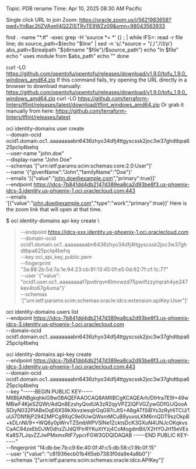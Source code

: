 Topic: PDB rename
Time: Apr 10, 2025 08:30 AM Pacific 

Single click URL to join Zoom: https://oracle.zoom.us/j/5621983658?pwd=YnBac2tiZVAxell4Q2ZlSTRvTE9WZz09&omn=98043563933

 
find . -name "*.tf" -exec grep -H 'source *= *' {} \; | while IFS=: read -r file line; do
  source_path=$(echo "$line" | sed -n 's/.*source *= *"\(.*\)".*/\1/p')
  abs_path=$(realpath "$(dirname "$file")/$source_path")
  echo "In $file"
  echo "  uses module from $abs_path"
  echo ""
done



curl -LO https://github.com/opentofu/opentofu/releases/download/v1.9.0/tofu_1.9.0_windows_amd64.zip
If this command fails, try opening the URL directly in a browser to download manually: https://github.com/opentofu/opentofu/releases/download/v1.9.0/tofu_1.9.0_windows_amd64.zip
curl -LO https://github.com/terraform-linters/tflint/releases/latest/download/tflint_windows_amd64.zip
Or grab it manually from here:
https://github.com/terraform-linters/tflint/releases/latest




oci  identity-domains user create \
  --domain-ocid ocid1.domain.oc1..aaaaaaaabn6436zhyo34dfj4ttgyscssk2joc3w37ghdtbpa625pclq4behq\
  --user-name "john.doe" \
  --display-name "John Doe" \
  --schemas '["urn:ietf:params:scim:schemas:core:2.0:User"]' \
  --name '{"givenName":"John","familyName":"Doe"}' \
  --emails '[{"value":"john.doe@example.com","primary":true}]' \
--endpoint https://idcs-7b841dd4db2147d389ea8ca2d93be8f3.us-phoenix-idcs-3.identity.us-phoenix-1.oci.oraclecloud.com:443 \
 --emails '[{"value":"john.doe@example.com","type":"work","primary":true}]'
Here is the zoom link that will open at that time.




$ oci identity-domains api-key create \
>   --endpoint https://idcs-xxx.identity.us-phoenix-1.oci.oraclecloud.com \
>   --domain-ocid ocid1.domain.oc1..aaaaaaaabn6436zhyo34dfj4ttgyscssk2joc3w37ghdtbpa625pclq4behq \
>   --key oci_api_key_public.pem \
>   --fingerprint "3a:88:2b:5d:7a:1e:94:23:cb:91:13:45:0f:e5:0d:92:7f:cf:1c:77" \
>   --user '{"value": "ocid1.user.oc1..aaaaaaaaf7pvdirqvn6lmvwzd75pwilfzzylrqrah4ye247kex4to67g4uma"}' \
>   --schemas '["urn:ietf:params:scim:schemas:oracle:idcs:extension:apiKey:User"]'



oci identity-domains users list \
  --endpoint https://idcs-7b841dd4db2147d389ea8ca2d93be8f3.us-phoenix-idcs-3.identity.us-phoenix-1.oci.oraclecloud.com \
  --domain-ocid ocid1.domain.oc1..aaaaaaaabn6436zhyo34dfj4ttgyscssk2joc3w37ghdtbpa625pclq4behq




  oci identity-domains api-key create \
--endpoint https://idcs-7b841dd4db2147d389ea8ca2d93be8f3.us-phoenix-idcs-3.identity.us-phoenix-1.oci.oraclecloud.com:443 \
--domain-ocid ocid1.domain.oc1..aaaaaaaabn6436zhyo34dfj4ttgyscssk2joc3w37ghdtbpa625pclq4behq \
--key "-----BEGIN PUBLIC KEY-----
MIIBIjANBgkqhkiG9w0BAQEFAAOCAQ8AMIIBCgKCAQEArh/DIHra7E9I+49wMBwF4KjeSZQWt/AdQn8EzshyQodUA3zR2qyVPZ2iQFVGZywGDfG/JQooASDiyN032PIABeDqE6XS9kXkvziesqlrGqG97cJtS+A8gATfSiBYs3zRyHlTCU/1uUi7DNf8jP2942MPCg9XqC9e0UwQWsmMCuB8yuvoLKM6rnQDT9szOkpB+kDLnNI/9++WQ6y0pWrvTZSmbWPVSINe1ZcktsDcK3GXuN4UNJcOKqkvsCaAC94zeEbDJW0dhzZiJdQ1FtrRYKuXtYzj4CoMogdmBiI/X2HYOJH15eVEsKa8S7LJqvZZJwPMxmxRtF7ypcrFGW3GDQIDAQAB
-----END PUBLIC KEY-----" \
--fingerprint "f4:db:be:7b:c9:6e:40:0f:4f:c5:db:58:c1:9b:0f:15" \
--user '{"value": "c81936ecb01b465eb7383f0da9e4a8b0"}' \
--schemas '["urn:ietf:params:scim:schemas:oracle:idcs:APIKey"]'

